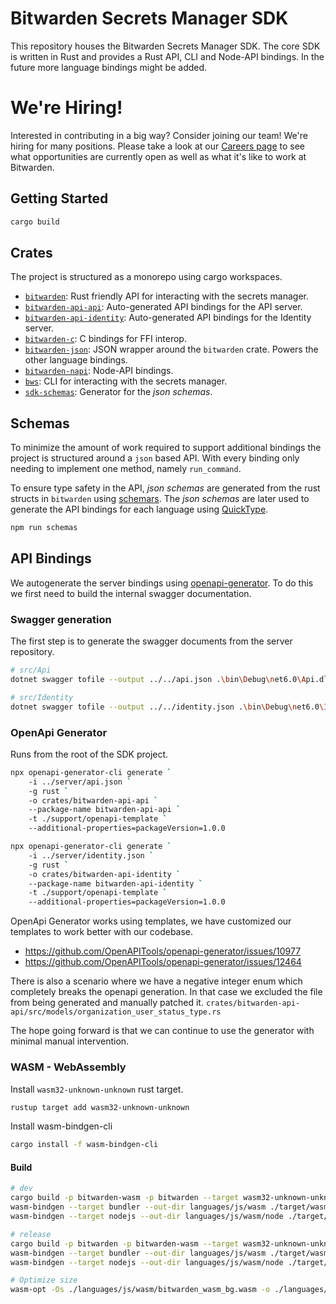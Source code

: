 # Bitwarden Secrets Manager SDK

This repository houses the Bitwarden Secrets Manager SDK. The core SDK is written in Rust and
provides a Rust API, CLI and Node-API bindings. In the future more language bindings might be added.

# We're Hiring!

Interested in contributing in a big way? Consider joining our team! We're hiring for many positions.
Please take a look at our [Careers page](https://bitwarden.com/careers/) to see what opportunities
are currently open as well as what it's like to work at Bitwarden.

## Getting Started

```bash
cargo build
```

## Crates

The project is structured as a monorepo using cargo workspaces.

- [`bitwarden`](./crates/bitwarden/): Rust friendly API for interacting with the secrets manager.
- [`bitwarden-api-api`](./crates/bitwarden-api-api/): Auto-generated API bindings for the API server.
- [`bitwarden-api-identity`](./crates/bitwarden-api-identity/): Auto-generated API bindings for the Identity server.
- [`bitwarden-c`](./crates/bitwarden-c/): C bindings for FFI interop.
- [`bitwarden-json`](./crates/bitwarden-json/): JSON wrapper around the `bitwarden` crate. Powers the other language bindings.
- [`bitwarden-napi`](./crates/bitwarden-napi/): Node-API bindings.
- [`bws`](./crates/bws/): CLI for interacting with the secrets manager.
- [`sdk-schemas`](./crates/sdk-schemas/): Generator for the _json schemas_.

## Schemas

To minimize the amount of work required to support additional bindings the project is structured
around a `json` based API. With every binding only needing to implement one method, namely
`run_command`.

To ensure type safety in the API, _json schemas_ are generated from the rust structs in `bitwarden` using [schemars](https://crates.io/crates/schemars).
The _json schemas_ are later used to generate the API bindings for each language using
[QuickType](https://github.com/quicktype/quicktype).

```bash
npm run schemas
```

## API Bindings

We autogenerate the server bindings using [openapi-generator](https://github.com/OpenAPITools/openapi-generator).
To do this we first need to build the internal swagger documentation.

### Swagger generation

The first step is to generate the swagger documents from the server repository.

```bash
# src/Api
dotnet swagger tofile --output ../../api.json .\bin\Debug\net6.0\Api.dll internal

# src/Identity
dotnet swagger tofile --output ../../identity.json .\bin\Debug\net6.0\Identity.dll v1
```

### OpenApi Generator

Runs from the root of the SDK project.

```bash
npx openapi-generator-cli generate `
    -i ../server/api.json `
    -g rust `
    -o crates/bitwarden-api-api `
    --package-name bitwarden-api-api `
    -t ./support/openapi-template `
    --additional-properties=packageVersion=1.0.0

npx openapi-generator-cli generate `
    -i ../server/identity.json `
    -g rust `
    -o crates/bitwarden-api-identity `
    --package-name bitwarden-api-identity `
    -t ./support/openapi-template `
    --additional-properties=packageVersion=1.0.0
```

OpenApi Generator works using templates, we have customized our templates to work better with our codebase.

- https://github.com/OpenAPITools/openapi-generator/issues/10977
- https://github.com/OpenAPITools/openapi-generator/issues/12464

There is also a scenario where we have a negative integer enum which completely breaks the openapi
generation. In that case we excluded the file from being generated and manually patched it.
`crates/bitwarden-api-api/src/models/organization_user_status_type.rs`

The hope going forward is that we can continue to use the generator with minimal manual intervention.

### WASM - WebAssembly

Install `wasm32-unknown-unknown` rust target.

```bash
rustup target add wasm32-unknown-unknown
```

Install wasm-bindgen-cli

```bash
cargo install -f wasm-bindgen-cli
```

#### Build

```bash
# dev
cargo build -p bitwarden-wasm -p bitwarden --target wasm32-unknown-unknown --features wasm-bindgen
wasm-bindgen --target bundler --out-dir languages/js/wasm ./target/wasm32-unknown-unknown/debug/bitwarden_wasm.wasm
wasm-bindgen --target nodejs --out-dir languages/js/wasm/node ./target/wasm32-unknown-unknown/debug/bitwarden_wasm.wasm

# release
cargo build -p bitwarden -p bitwarden-wasm --target wasm32-unknown-unknown --features wasm-bindgen --release
wasm-bindgen --target bundler --out-dir languages/js/wasm ./target/wasm32-unknown-unknown/release/bitwarden_wasm.wasm
wasm-bindgen --target nodejs --out-dir languages/js/wasm/node ./target/wasm32-unknown-unknown/debug/bitwarden_wasm.wasm

# Optimize size
wasm-opt -Os ./languages/js/wasm/bitwarden_wasm_bg.wasm -o ./languages/js/wasm/bitwarden_wasm_bg.wasm
```

